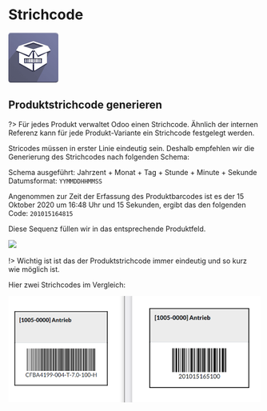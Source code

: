 # Strichcode
![icons_odoo_stock_barcode](assets/icons_odoo_stock_barcode.png)

## Produktstrichcode generieren

?> Für jedes Produkt verwaltet Odoo einen Strichcode. Ähnlich der internen Referenz kann für jede Produkt-Variante ein Strichcode festgelegt werden.

Stricodes müssen in erster Linie eindeutig sein. Deshalb empfehlen wir die Generierung des Strichcodes nach folgenden Schema:

Schema ausgeführt: Jahrzent + Monat + Tag + Stunde + Minute + Sekunde  
Datumsformat: `YYMMDDHHMMSS`

Angenommen zur Zeit der Erfassung des Produktbarcodes ist es der 15 Oktober 2020 um 16:48 Uhr und 15 Sekunden, ergibt das den folgenden Code: `201015164815`

Diese Sequenz füllen wir in das entsprechende Produktfeld.

![](assets/Strichcode%20f%C3%BCr%20Produkte%20generieren.png)

!> Wichtig ist ist das der Produktstrichcode immer eindeutig und so kurz wie möglich ist.

Hier zwei Strichcodes im Vergleich:

![](assets/Strichcode%20zwei%20Codes%20im%20Vergleich.png)
